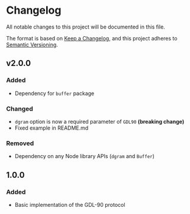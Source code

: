 # Changelog

All notable changes to this project will be documented in this file.

The format is based on [Keep a Changelog](https://keepachangelog.com/en/1.0.0/),
and this project adheres to [Semantic Versioning](https://semver.org/spec/v2.0.0.html).

## v2.0.0

### Added

-   Dependency for `buffer` package

### Changed

-   `dgram` option is now a required parameter of `GDL90` **(breaking change)**
-   Fixed example in README.md

### Removed

-   Dependency on any Node library APIs (`dgram` and `Buffer`)

## 1.0.0

### Added

-   Basic implementation of the GDL-90 protocol
